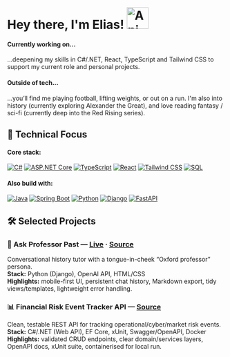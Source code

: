 <h1 align="left">Hey there, I'm Elias! <img src="https://iam-weijie.github.io/wave/hand-emoji.svg" alt="Animated Emoji" width="50" height="50"> </h1>

#### Currently working on...
...deepening my skills in C#/.NET, React, TypeScript and Tailwind CSS to support my current role and personal projects. 

#### Outside of tech...
...you’ll find me playing football, lifting weights, or out on a run. I'm also into history (currently exploring Alexander the Great), and love reading fantasy / sci-fi (currently deep into the Red Rising series).

## 🚀 **Technical Focus**

#### Core stack:
[![C#](https://img.shields.io/badge/C%23-239120?style=for-the-badge&logo=dotnet&logoColor=white)](https://learn.microsoft.com/en-us/dotnet/csharp/)
[![ASP.NET Core](https://img.shields.io/badge/ASP.NET_Core-512BD4?style=for-the-badge&logo=.net&logoColor=white)](https://learn.microsoft.com/en-us/aspnet/core/?view=aspnetcore-8.0)
[![TypeScript](https://img.shields.io/badge/TypeScript-3178C6?style=for-the-badge&logo=typescript&logoColor=white)](https://www.typescriptlang.org/docs/)
[![React](https://img.shields.io/badge/React-61DAFB?style=for-the-badge&logo=react&logoColor=black)](https://react.dev/)
[![Tailwind CSS](https://img.shields.io/badge/Tailwind_CSS-38B2AC?style=for-the-badge&logo=tailwindcss&logoColor=white)](https://tailwindcss.com/docs)
[![SQL](https://img.shields.io/badge/SQL-003B57?style=for-the-badge&logo=mysql&logoColor=white)](https://dev.mysql.com/doc/)

#### Also build with:
[![Java](https://img.shields.io/badge/Java-ED8B00?style=for-the-badge&logo=openjdk&logoColor=white)](https://docs.oracle.com/en/java/)
[![Spring Boot](https://img.shields.io/badge/Spring_Boot-6DB33F?style=for-the-badge&logo=springboot&logoColor=white)](https://spring.io/projects/spring-boot)
[![Python](https://img.shields.io/badge/Python-3776AB?style=for-the-badge&logo=python&logoColor=white)](https://docs.python.org/3/)
[![Django](https://img.shields.io/badge/Django-092E20?style=for-the-badge&logo=django&logoColor=white)](https://docs.djangoproject.com/en/stable/)
[![FastAPI](https://img.shields.io/badge/FastAPI-009688?style=for-the-badge&logo=fastapi&logoColor=white)](https://fastapi.tiangolo.com/)

## 🛠 Selected Projects

### 🎩 Ask Professor Past — [Live](https://askprofessorpast.com) · [Source](https://github.com/3ixas/ask-professor-past)
Conversational history tutor with a tongue-in-cheek “Oxford professor” persona.  
**Stack:** Python (Django), OpenAI API, HTML/CSS  
**Highlights:** mobile-first UI, persistent chat history, Markdown export, tidy views/templates, lightweight error handling.

### 📊 Financial Risk Event Tracker API — [Source](https://github.com/3ixas/risk-event-tracker)
Clean, testable REST API for tracking operational/cyber/market risk events.  
**Stack:** C#/.NET (Web API), EF Core, xUnit, Swagger/OpenAPI, Docker  
**Highlights:** validated CRUD endpoints, clear domain/services layers, OpenAPI docs, xUnit suite, containerised for local run.
